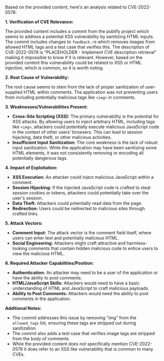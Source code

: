 Based on the provided content, here's an analysis related to CVE-2022-0578:

**1. Verification of CVE Relevance:**

The provided content includes a commit from the publify project which seems to address a potential XSS vulnerability by sanitizing HTML inputs. The commit includes changes to `feedback.rb` which removes images from allowed HTML tags and a test case that verifies this. The description of CVE-2022-0578 is "PLACEHOLDER - Implement CVE description retrieval" making it impossible to know if it is relevant. However, based on the provided content this vulnerability could be related to XSS or HTML injection, which is common, so it is worth noting. 

**2. Root Cause of Vulnerability:**

The root cause seems to stem from the lack of proper sanitization of user-supplied HTML within comments. The application was not preventing users from including potentially malicious tags like `<img>` in comments.

**3. Weaknesses/Vulnerabilities Present:**

- **Cross-Site Scripting (XSS):** The primary vulnerability is the potential for XSS attacks. By allowing users to inject arbitrary HTML, including tags like `<img>`, attackers could potentially execute malicious JavaScript code in the context of other users' browsers. This can lead to session hijacking, data theft, or other malicious activities.
- **Insufficient Input Sanitization:** The core weakness is the lack of robust input sanitization. While the application may have been sanitizing some HTML elements, it was not consistently removing or encoding all potentially dangerous tags.

**4. Impact of Exploitation:**

- **XSS Execution:** An attacker could inject malicious JavaScript within a comment.
- **Session Hijacking:** If the injected JavaScript code is crafted to steal session cookies or tokens, attackers could potentially take over the user's session.
- **Data Theft:** Attackers could potentially read data from the page.
- **Redirection:** Users could be redirected to malicious sites through crafted links.

**5. Attack Vectors:**

- **Comment Input:** The attack vector is the comment field itself, where users can enter text and potentially malicious HTML.
- **Social Engineering:** Attackers might craft attractive and harmless-looking comments that contain hidden malicious code to entice users to view the malicious HTML.

**6. Required Attacker Capabilities/Position:**

- **Authentication:** An attacker may need to be a user of the application or have the ability to post comments.
- **HTML/JavaScript Skills:** Attackers would need to have a basic understanding of HTML and JavaScript to craft malicious payloads.
- **Ability to Post Comments:**  Attackers would need the ability to post comments in the application.

**Additional Notes:**

- The commit addresses this issue by removing "img" from the `allowed_tags` list, ensuring these tags are stripped out during sanitization.
- The commit also adds a test case that verifies image tags are stripped from the body of comments
- While the provided content does not specifically mention CVE-2022-0578 it does refer to an XSS like vulnerability that is common to many CVEs.
